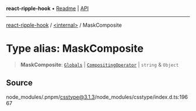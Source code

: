 **react-ripple-hook** • [Readme](../../README.md) \| [API](../../globals.md)

***

[react-ripple-hook](../../README.md) / [\<internal\>](../README.md) / MaskComposite

# Type alias: MaskComposite

> **MaskComposite**: [`Globals`](Globals.md) \| [`CompositingOperator`](CompositingOperator.md) \| `string` & `Object`

## Source

node\_modules/.pnpm/csstype@3.1.3/node\_modules/csstype/index.d.ts:19667
